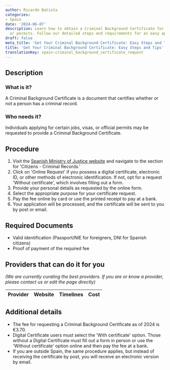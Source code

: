 ```yaml
---
author: Ricardo Batista
categories:
- Spain
date: '2024-06-07'
description: Learn how to obtain a Criminal Background Certificate for jobs, visas,
  or permits. Follow our detailed steps and requirements for an easy application process.
draft: false
meta_title: 'Get Your Criminal Background Certificate: Easy Steps and Tips'
title: 'Get Your Criminal Background Certificate: Easy Steps and Tips'
translationKey: spain-criminal_background_certificate_request
---
```


## Description
### What is it?
A Criminal Background Certificate is a document that certifies whether or not a person has a criminal record.

### Who needs it?
Individuals applying for certain jobs, visas, or official permits may be requested to provide a Criminal Background Certificate.

## Procedure
1. Visit the [Spanish Ministry of Justice website](https://www.mjusticia.gob.es/) and navigate to the section for 'Citizens - Criminal Records.' 
2. Click on 'Online Request' if you possess a digital certificate, electronic ID, or other methods of electronic identification. If not, opt for a request 'Without certificate', which involves filling out a form.
3. Provide your personal details as requested by the online form.
4. Select the appropriate purpose for your certificate request. 
5. Pay the fee online by card or use the printed receipt to pay at a bank.
6. Your application will be processed, and the certificate will be sent to you by post or email. 

## Required Documents
- Valid identification (Passport/NIE for foreigners, DNI for Spanish citizens)
- Proof of payment of the required fee

## Providers that can do it for you

_(We are currently curating the best providers. If you are or know a provider, please contact us or edit the page directly)_

| Provider        |     Website     |     Timelines    |       Cost      |
| --------------- | --------------- |  :-------------: | :-------------: |

## Additional details
- The fee for requesting a Criminal Background Certificate as of 2024 is €3.70. 
- Digital Certificate users must select the 'With certificate' option. Those without a Digital Certificate must fill out a form in person or use the 'Without certificate' option online and then pay the fee at a bank.
- If you are outside Spain, the same procedure applies, but instead of receiving the certificate by post, you will receive an electronic version by email.
